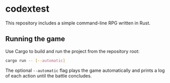 # codextest

This repository includes a simple command-line RPG written in Rust.

## Running the game

Use Cargo to build and run the project from the repository root:
```bash
cargo run -- [--automatic]
```

The optional `--automatic` flag plays the game automatically and prints a log
of each action until the battle concludes.

